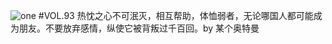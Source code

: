 ![one](http://image.wufazhuce.com/FuZL7N_Cq2BqygG8Umn9gcOsL1e3)
#VOL.93
热忱之心不可泯灭，相互帮助，体恤弱者，无论哪国人都可能成为朋友。不要放弃感情，纵使它被背叛过千百回。by 某个奥特曼